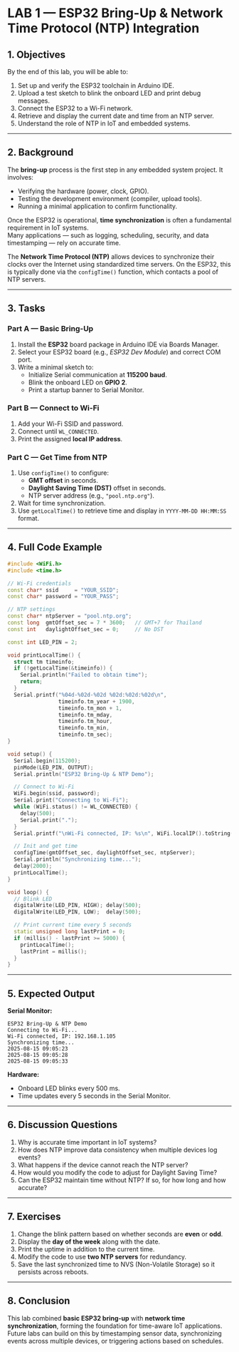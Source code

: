 # LAB 1 — ESP32 Bring-Up & Network Time Protocol (NTP) Integration

## 1. Objectives
By the end of this lab, you will be able to:
1. Set up and verify the ESP32 toolchain in Arduino IDE.
2. Upload a test sketch to blink the onboard LED and print debug messages.
3. Connect the ESP32 to a Wi-Fi network.
4. Retrieve and display the current date and time from an NTP server.
5. Understand the role of NTP in IoT and embedded systems.

---

## 2. Background

The **bring-up** process is the first step in any embedded system project. It involves:
- Verifying the hardware (power, clock, GPIO).
- Testing the development environment (compiler, upload tools).
- Running a minimal application to confirm functionality.

Once the ESP32 is operational, **time synchronization** is often a fundamental requirement in IoT systems.  
Many applications — such as logging, scheduling, security, and data timestamping — rely on accurate time.

The **Network Time Protocol (NTP)** allows devices to synchronize their clocks over the Internet using standardized time servers. On the ESP32, this is typically done via the `configTime()` function, which contacts a pool of NTP servers.

---

## 3. Tasks

### Part A — Basic Bring-Up
1. Install the **ESP32** board package in Arduino IDE via Boards Manager.
2. Select your ESP32 board (e.g., *ESP32 Dev Module*) and correct COM port.
3. Write a minimal sketch to:
   - Initialize Serial communication at **115200 baud**.
   - Blink the onboard LED on **GPIO 2**.
   - Print a startup banner to Serial Monitor.

### Part B — Connect to Wi-Fi
1. Add your Wi-Fi SSID and password.
2. Connect until `WL_CONNECTED`.
3. Print the assigned **local IP address**.

### Part C — Get Time from NTP
1. Use `configTime()` to configure:
   - **GMT offset** in seconds.
   - **Daylight Saving Time (DST)** offset in seconds.
   - NTP server address (e.g., `"pool.ntp.org"`).
2. Wait for time synchronization.
3. Use `getLocalTime()` to retrieve time and display in `YYYY-MM-DD HH:MM:SS` format.

---

## 4. Full Code Example

```cpp
#include <WiFi.h>
#include <time.h>

// Wi-Fi credentials
const char* ssid     = "YOUR_SSID";
const char* password = "YOUR_PASS";

// NTP settings
const char* ntpServer = "pool.ntp.org";
const long  gmtOffset_sec = 7 * 3600;   // GMT+7 for Thailand
const int   daylightOffset_sec = 0;     // No DST

const int LED_PIN = 2;

void printLocalTime() {
  struct tm timeinfo;
  if (!getLocalTime(&timeinfo)) {
    Serial.println("Failed to obtain time");
    return;
  }
  Serial.printf("%04d-%02d-%02d %02d:%02d:%02d\n",
                timeinfo.tm_year + 1900,
                timeinfo.tm_mon + 1,
                timeinfo.tm_mday,
                timeinfo.tm_hour,
                timeinfo.tm_min,
                timeinfo.tm_sec);
}

void setup() {
  Serial.begin(115200);
  pinMode(LED_PIN, OUTPUT);
  Serial.println("ESP32 Bring-Up & NTP Demo");

  // Connect to Wi-Fi
  WiFi.begin(ssid, password);
  Serial.print("Connecting to Wi-Fi");
  while (WiFi.status() != WL_CONNECTED) {
    delay(500);
    Serial.print(".");
  }
  Serial.printf("\nWi-Fi connected, IP: %s\n", WiFi.localIP().toString().c_str());

  // Init and get time
  configTime(gmtOffset_sec, daylightOffset_sec, ntpServer);
  Serial.println("Synchronizing time...");
  delay(2000);
  printLocalTime();
}

void loop() {
  // Blink LED
  digitalWrite(LED_PIN, HIGH); delay(500);
  digitalWrite(LED_PIN, LOW);  delay(500);

  // Print current time every 5 seconds
  static unsigned long lastPrint = 0;
  if (millis() - lastPrint >= 5000) {
    printLocalTime();
    lastPrint = millis();
  }
}
```

---

## 5. Expected Output

**Serial Monitor:**
```
ESP32 Bring-Up & NTP Demo
Connecting to Wi-Fi...
Wi-Fi connected, IP: 192.168.1.105
Synchronizing time...
2025-08-15 09:05:23
2025-08-15 09:05:28
2025-08-15 09:05:33
```

**Hardware:**
- Onboard LED blinks every 500 ms.
- Time updates every 5 seconds in the Serial Monitor.

---

## 6. Discussion Questions
1. Why is accurate time important in IoT systems?
2. How does NTP improve data consistency when multiple devices log events?
3. What happens if the device cannot reach the NTP server?
4. How would you modify the code to adjust for Daylight Saving Time?
5. Can the ESP32 maintain time without NTP? If so, for how long and how accurate?

---

## 7. Exercises
1. Change the blink pattern based on whether seconds are **even** or **odd**.
2. Display the **day of the week** along with the date.
3. Print the uptime in addition to the current time.
4. Modify the code to use **two NTP servers** for redundancy.
5. Save the last synchronized time to NVS (Non-Volatile Storage) so it persists across reboots.

---

## 8. Conclusion
This lab combined **basic ESP32 bring-up** with **network time synchronization**, forming the foundation for time-aware IoT applications.  
Future labs can build on this by timestamping sensor data, synchronizing events across multiple devices, or triggering actions based on schedules.

